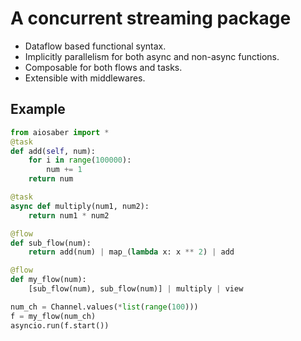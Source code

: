 # A concurrent streaming package

- Dataflow based functional syntax.
- Implicitly parallelism for both async and non-async functions.
- Composable for both flows and tasks.
- Extensible with middlewares.

## Example

```python
from aiosaber import *
@task
def add(self, num):
    for i in range(100000):
        num += 1
    return num

@task
async def multiply(num1, num2):
    return num1 * num2

@flow
def sub_flow(num):
    return add(num) | map_(lambda x: x ** 2) | add

@flow
def my_flow(num):
    [sub_flow(num), sub_flow(num)] | multiply | view

num_ch = Channel.values(*list(range(100)))
f = my_flow(num_ch)
asyncio.run(f.start())
```